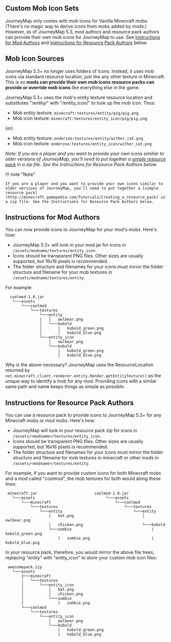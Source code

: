 ## **Custom Mob Icon Sets**

JourneyMap only comes with mob icons for Vanilla Minecraft mobs. (There's no magic way to derive icons from mobs added by mods.)   However, as of JourneyMap 5.3, mod authors and resource pack authors can provide their own mob icons for JourneyMap to use.  See [Instructions for Mod Authors](#instructions-for-mod-authors) and [Instructions for Resource Pack Authors](#instructions-for-resource-pack-authors) below.

## **Mob Icon Sources**

JourneyMap 5.3+ no longer uses folders of icons.  Instead, it uses mob icons via standard resource location, just like any other texture in Minecraft.  This is so **mods can provide their own mob icons resource packs can provide or override mob icons** like everything else in the game.

JourneyMap 5.3+ uses the mob's entity texture resource location and substitutes "/entity/" with "/entity_icon/" to look up the mob icon.  Thus:

* Mob entity texture: <code>minecraft:textures/entity/pig/pig.png</code>
* Mob icon texture: <code>minecraft:textures/entity_icon/pig/pig.png</code>

(or)

* Mob entity texture: <code>enderzoo:textures/entity/wither_cat.png</code>
* Mob icon texture: <code>enderzoo:textures/entity_icon/wither_cat.png</code>

*Note: If you are a player and you want to provide your own icons similiar to older versions of JourneyMap, you'll need to put together a [simple resource pack](http://minecraft.gamepedia.com/Tutorials/Creating_a_resource_pack) in a zip file. See the Instructions for Resource Pack Authors below.*

!!! note "Note"

    If you are a player and you want to provide your own icons similar to older versions of JourneyMap, you'll need to put together a [simple resource pack](http://minecraft.gamepedia.com/Tutorials/Creating_a_resource_pack) in a zip file. See the Instructions for Resource Pack Authors below.

## **Instructions for Mod Authors**

You can now provide icons to JourneyMap for your mod's mobs. Here's how:

- JourneyMap 5.3+ will look in your mod jar for icons in `/assets/modname/textures/entity_icon`.  
- Icons should be transparent PNG files. Other sizes are usually supported, but 16x16 pixels is recommended.
- The folder structure and filenames for your icons must mirror the folder structure and filename for your mob textures in `/assets/modname/textures/entity`.

For example:

```text
  coolmod-1.0.jar
   └───assets
       └───coolmod
           └───textures
               └───entity
               │   │   owlbear.png
               │   └───kobold
               │       │   kobold_green.png
               │       │   kobold_blue.png
               └───entity_icon
                   │   owlbear.png
                   └───kobold
                       │   kobold_green.png
                       │   kobold_blue.png
```

Why is the above necessary?  JourneyMap uses the ResourceLocation returned by `net.minecraft.client.renderer.entity.Render.getEntityTexture()` as the unique way to identify a mob for any mod.  Providing icons with a similar same path and name keeps things as simple as possible.

## **Instructions for Resource Pack Authors**

You can use a resource pack to provide icons to JourneyMap 5.3+ for any Minecraft mobs or mod mobs. Here's how:

- JourneyMap will look in your resource pack zip for icons in `/assets/<modname>/textures/entity_icon`.  
- Icons should be transparent PNG files. Other sizes are usually supported, but 16x16 pixels is recommended.
- The folder structure and filenames for your icons must mirror the folder structure and filename for mob textures in minecraft or other mods in `/assets/<modname>/textures/entity`.

For example, if you want to provide custom icons for both Minecraft mobs and a mod called "coolmod", the mob textures for both would along these lines:

```text
 minecraft.jar                         coolmod-1.0.jar
   └───assets                               └───assets
       └───minecraft                            └───coolmod
           └───textures                             └───textures
               └───entity                               └───entity
                   │   bat.png                              │   owlbear.png
                   │   chicken.png                          └───kobold
                   └───zombie                                   |   kobold_green.png
                       |   zombie.png                           |   kobold_blue.png
```

In your resource pack, therefore, you would mirror the above file trees, replacing "entity" with "entity_icon" to store your custom mob icon files:

```text
 awesomepack.zip                    
   └───assets                              
       ├───minecraft                       
       │   └───textures                    
       │       └───entity_icon      
       │           │   bat.png             
       │           │   chicken.png         
       │           └───zombie              
       │               |   zombie.png      
       └───coolmod                         
           └───textures                    
               └───entity_icon      
                   │   owlbear.png         
                   └───kobold              
                       |   kobold_green.png
                       |   kobold_blue.png
```
